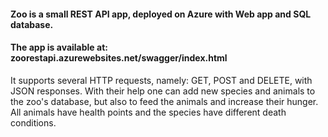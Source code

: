 #### Zoo is a small REST API app, deployed on Azure with Web app and SQL database.

#### The app is available at: zoorestapi.azurewebsites.net/swagger/index.html

It supports several HTTP requests, namely: GET, POST and DELETE, with JSON responses. With their help one can add new species and animals to the zoo's database, but also to feed the animals and increase their hunger. All animals have health points and the species have different death conditions. 
